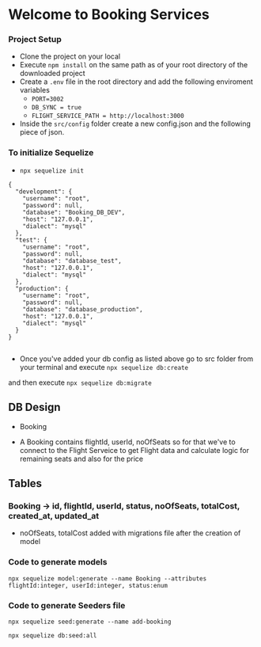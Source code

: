 # Welcome to Booking Services

### Project Setup

- Clone the project on your local
- Execute `npm install` on the same path as of your root directory of the downloaded project
- Create a `.env` file in the root directory and add the following enviroment variables
  - `PORT=3002`
  - `DB_SYNC = true`
  - `FLIGHT_SERVICE_PATH = http://localhost:3000`
- Inside the `src/config` folder create a new config.json and the following piece of json.

### To initialize Sequelize

- `npx sequelize init`

```
{
  "development": {
    "username": "root",
    "password": null,
    "database": "Booking_DB_DEV",
    "host": "127.0.0.1",
    "dialect": "mysql"
  },
  "test": {
    "username": "root",
    "password": null,
    "database": "database_test",
    "host": "127.0.0.1",
    "dialect": "mysql"
  },
  "production": {
    "username": "root",
    "password": null,
    "database": "database_production",
    "host": "127.0.0.1",
    "dialect": "mysql"
  }
}


```

- Once you've added your db config as listed above go to src folder from your terminal and execute `npx sequelize db:create`

and then execute `npx sequelize db:migrate`

## DB Design

- Booking

- A Booking contains flightId, userId, noOfSeats so for that we've to connect to the Flight Serveice to get Flight data and calculate logic for remaining seats and also for the price

## Tables

### Booking -> id, flightId, userId, status, noOfSeats, totalCost, created_at, updated_at

- noOfSeats, totalCost added with migrations file after the creation of model

### Code to generate models

```
npx sequelize model:generate --name Booking --attributes flightId:integer, userId:integer, status:enum
```

### Code to generate Seeders file

```
npx sequelize seed:generate --name add-booking
```

```
npx sequelize db:seed:all
```
